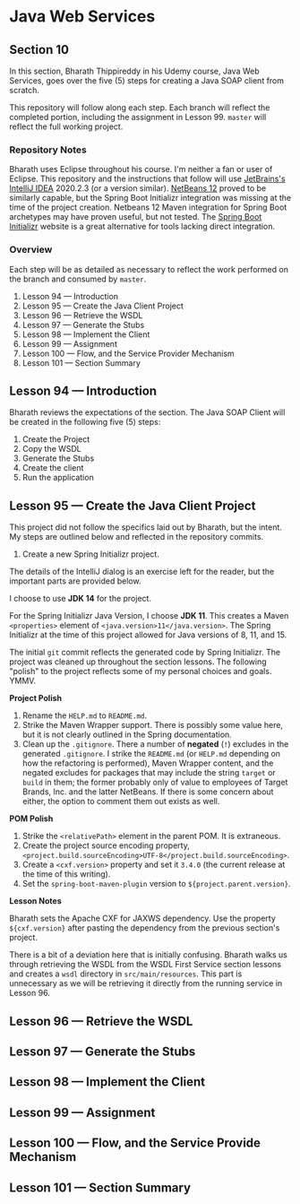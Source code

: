 # Java Web Services

## Section 10

In this section, Bharath Thippireddy in his Udemy course, Java Web Services, goes over the five (5) steps for creating a 
Java SOAP client from scratch.

This repository will follow along each step. Each branch will reflect the completed portion, including the assignment in
Lesson 99. `master` will reflect the full working project.

### Repository Notes

Bharath uses Eclipse throughout his course. I'm neither a fan or user of Eclipse. This repository and the instructions 
that follow will use [JetBrains's IntelliJ IDEA](https://www.jetbrains.com/idea/download/) 2020.2.3 (or a version similar). 
[NetBeans 12](https://netbeans.apache.org/download/nb120/nb120.html) proved to be similarly capable, but the Spring Boot
Initializr integration was missing at the time of the project creation. Netbeans 12 Maven integration for Spring Boot 
archetypes may have proven useful, but not tested. The [Spring Boot Initializr](https://start.spring.io/) website is a 
great alternative for tools lacking direct integration.

### Overview

Each step will be as detailed as necessary to reflect the work performed on the branch and consumed by `master`.

1. Lesson 94 — Introduction
1. Lesson 95 — Create the Java Client Project
1. Lesson 96 — Retrieve the WSDL
1. Lesson 97 — Generate the Stubs
1. Lesson 98 — Implement the Client
1. Lesson 99 — Assignment
1. Lesson 100 — Flow, and the Service Provider Mechanism
1. Lesson 101 — Section Summary

## Lesson 94 — Introduction

Bharath reviews the expectations of the section. The Java SOAP Client will be created in the following five (5) steps: 

1. Create the Project
1. Copy the WSDL
1. Generate the Stubs
1. Create the client
1. Run the application 

## Lesson 95 — Create the Java Client Project

This project did not follow the specifics laid out by Bharath, but the intent. My steps are outlined below and reflected
in the repository commits.

1. Create a new Spring Initializr project. 

The details of the IntelliJ dialog is an exercise left for the reader, but the important parts are provided below.

I choose to use **JDK 14** for the project. 

For the Spring Initializr Java Version, I choose **JDK 11**. This creates a Maven `<properties>` element of 
`<java.version>11</java.version>`. The Spring Initializr at the time of this project allowed for Java versions of 8, 11,
and 15.

The initial `git` commit reflects the generated code by Spring Initializr. The project was cleaned up throughout the 
section lessons. The following "polish" to the project reflects some of my personal choices and goals. YMMV.

**Project Polish**

1. Rename the `HELP.md` to `README.md`.
1. Strike the Maven Wrapper support. There is possibly some value here, but it is not clearly outlined in the Spring
documentation.
1. Clean up the `.gitignore`. There a number of **negated** (`!`) excludes in the generated `.gitignore`. I strike the 
`README.md` (or `HELP.md` depending on how the refactoring is performed), Maven Wrapper content, and the negated 
excludes for packages that may include the string `target` or `build` in them; the former probably only of value to 
employees of Target Brands, Inc. and the latter NetBeans. If there is some concern about either, the option to comment 
them out exists as well.

**POM Polish**

1. Strike the `<relativePath>` element in the parent POM. It is extraneous.
1. Create the project source encoding property, `<project.build.sourceEncoding>UTF-8</project.build.sourceEncoding>`.
1. Create a `<cxf.version>` property and set it `3.4.0` (the current release at the time of this writing).
1. Set the `spring-boot-maven-plugin` version to `${project.parent.version}`.

**Lesson Notes**

Bharath sets the Apache CXF for JAXWS dependency. Use the property `${cxf.version}` after pasting the dependency 
from the previous section's project.

There is a bit of a deviation here that is initially confusing. Bharath walks us through retrieving the WSDL from the 
WSDL First Service section lessons and creates a `wsdl` directory in `src/main/resources`. This part is unnecessary as 
we will be retrieving it directly from the running service in Lesson 96.

## Lesson 96 — Retrieve the WSDL

## Lesson 97 — Generate the Stubs

## Lesson 98 — Implement the Client

## Lesson 99 — Assignment

## Lesson 100 — Flow, and the Service Provide Mechanism

## Lesson 101 — Section Summary



